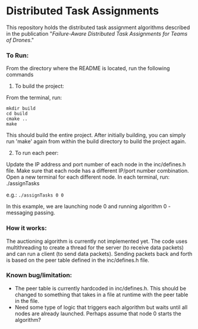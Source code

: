 # Distributed Task Assignments
This repository holds the distributed task assignment algorithms described in the publication "*Failure-Aware Distributed Task Assignments for Teams of Drones*."

### To Run:
From the directory where the README is located, run the following commands

 1. To build the project:

From the terminal, run: 

	mkdir build
	cd build
	cmake ..
	make

This should build the entire project. After initially building, you can simply run 'make' again from within the build directory to build the project again.	

2. To run each peer:

Update the IP address and port number of each node in the inc/defines.h file. Make sure that each node has a different IP/port number combination.
Open a new terminal for each different node. In each terminal, run: ./assignTasks <node-ID> <algorithm>

e.g.: `./assignTasks 0 0`

In this example, we are launching node 0 and running algorithm 0 - messaging passing.
	
### How it works:
The auctioning algorithm is currently not implemented yet. The code uses multithreading to create a thread for the server (to receive data packets) and can run a client (to send data packets). Sending packets back and forth is based on the peer table defined in the inc/defines.h file.

### Known bug/limitation:
- The peer table is currently hardcoded in inc/defines.h. This should be changed to something that takes in a file at runtime with the peer table in the file.
- Need some type of logic that triggers each algorithm but waits until all nodes are already launched. Perhaps assume that node 0 starts the algorithm?
	

